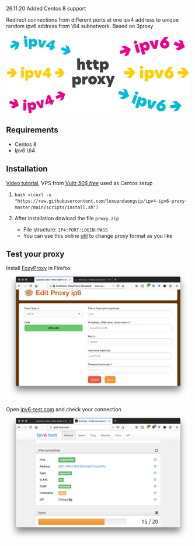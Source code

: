 26.11.20 Added Centos 8 support

Redirect connections from different ports at one ipv4 address to unique random ipv6 address from \64 subnetwork. Based on 3proxy

![cover](cover.svg)

## Requirements
- Centos 8
- Ipv6 \64

## Installation
[Video tutorial](https://xuanduong.carrd.co), VPS from [Vultr *50$ free*](https://www.vultr.com/?ref=8735464) used as Centos setup

1. `bash <(curl -s "https://raw.githubusercontent.com/lexuanduongvip/ipv4-ipv6-proxy-master/main/scripts/install.sh")`

1. After installation dowload the file `proxy.zip`
   * File structure: `IP4:PORT:LOGIN:PASS`
   * You can use this online [util](http://buyproxies.org/panel/format.php
) to change proxy format as you like

## Test your proxy

Install [FoxyProxy](https://addons.mozilla.org/en-US/firefox/addon/foxyproxy-standard/) in Firefox
![Foxy](foxyproxy.png)

Open [ipv6-test.com](http://ipv6-test.com/) and check your connection
![check ip](check_ip.png)
